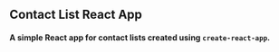 ## Contact List React App
#### A simple React app for contact lists created using `create-react-app`.